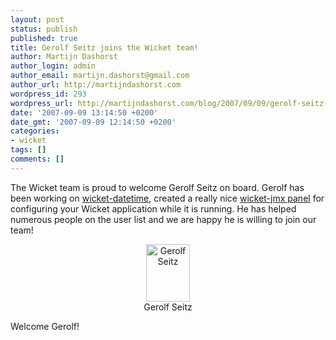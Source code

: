 ```yaml
---
layout: post
status: publish
published: true
title: Gerolf Seitz joins the Wicket team!
author: Martijn Dashorst
author_login: admin
author_email: martijn.dashorst@gmail.com
author_url: http://martijndashorst.com
wordpress_id: 293
wordpress_url: http://martijndashorst.com/blog/2007/09/09/gerolf-seitz-joins-the-wicket-team/
date: '2007-09-09 13:14:50 +0200'
date_gmt: '2007-09-09 12:14:50 +0200'
categories:
- wicket
tags: []
comments: []
---
```

<p>
The Wicket team is proud to welcome Gerolf Seitz on board. Gerolf has been working on <a href="http://chillenious.wordpress.com/2007/02/06/49/" title="New project wicket-datetime (using the force) &laquo; Chillenious!">wicket-datetime</a>, created a really nice <a href="http://chillenious.wordpress.com/2007/08/29/jmx-wicket-panel/" title="JMX Wicket panel">wicket-jmx panel</a> for configuring your Wicket application while it is running. He has helped numerous people on the user list and we are happy he is willing to join our team!</p>
<p style="text-align:center"><img src="http://martijndashorst.com/blog/blog/wp-content/uploads/2007/09/gerolf_seitz.jpg" alt="Gerolf Seitz" height="92" width="70" /><br />
	Gerolf Seitz</p>
<p>Welcome Gerolf!</p>
